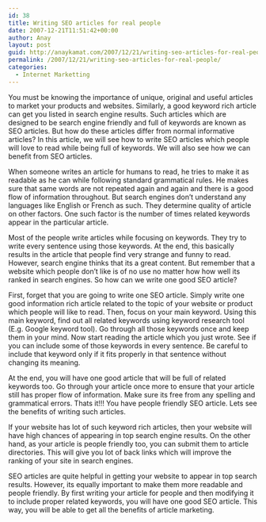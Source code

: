 ```yaml
---
id: 38
title: Writing SEO articles for real people
date: 2007-12-21T11:51:42+00:00
author: Anay
layout: post
guid: http://anaykamat.com/2007/12/21/writing-seo-articles-for-real-people/
permalink: /2007/12/21/writing-seo-articles-for-real-people/
categories:
  - Internet Marketting
---
```

<meta http-equiv="CONTENT-TYPE" content="text/html; charset=utf-8" />

<title>
</title>

<meta name="GENERATOR" content="OpenOffice.org 2.0  (Linux)" />

<meta name="CREATED" content="20071221;16125700" />

<meta name="CHANGED" content="20071221;17113000" />

  


<p style="margin-bottom: 0in">
  You must be knowing the importance of unique, original and useful articles to market your products and websites. Similarly, a good keyword rich article can get you listed in search engine results. Such articles which are designed to be search engine friendly and full of keywords are known as SEO articles. But how do these articles differ from normal informative articles? In this article, we will see how to write SEO articles which people will love to read while being full of keywords. We will also see how we can benefit from SEO articles.
</p>

<p style="margin-bottom: 0in">
  When someone writes an article for humans to read, he tries to make it as readable as he can while following standard grammatical rules. He makes sure that same words are not repeated again and again and there is a good flow of information throughout. But search engines don&#8217;t understand any languages like English or French as such. They determine quality of article on other factors. One such factor is the number of times related keywords appear in the particular article.
</p>

<p style="margin-bottom: 0in">
  Most of the people write articles while focusing on keywords. They try to write every sentence using those keywords. At the end, this basically results in the article that people find very strange and funny to read. However, search engine thinks that its a great content. But remember that a website which people don&#8217;t like is of no use no matter how how well its ranked in search engines. So how can we write one good SEO article?
</p>

<p style="margin-bottom: 0in">
  First, forget that you are going to write one SEO article. Simply write one good information rich article related to the topic of your website or product which people will like to read. Then, focus on your main keyword. Using this main keyword, find out all related keywords using keyword research tool (E.g. Google keyword tool). Go through all those keywords once and keep them in your mind. Now start reading the article which you just wrote. See if you can include some of those keywords in every sentence. Be careful to include that keyword only if it fits properly in that sentence without changing its meaning.
</p>

<p style="margin-bottom: 0in">
  At the end, you will have one good article that will be full of related keywords too. Go through your article once more to ensure that your article still has proper flow of information. Make sure its free from any spelling and grammatical errors. Thats it!!! You have people friendly SEO article. Lets see the benefits of writing such articles.
</p>

<p style="margin-bottom: 0in">
  If your website has lot of such keyword rich articles, then your website will have high chances of appearing in top search engine results. On the other hand, as your article is people friendly too, you can submit them to article directories. This will give you lot of back links which will improve the ranking of your site in search engines.
</p>

<p style="margin-bottom: 0in">
  SEO articles are quite helpful in getting your website to appear in top search results. However, its equally important to make them more readable and people friendly. By first writing your article for people and then modifying it to include proper related keywords, you will have one good SEO article. This way, you will be able to get all the benefits of article marketing.
</p>